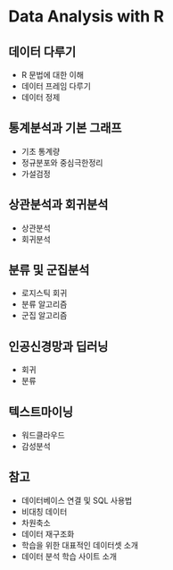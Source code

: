 # Data Analysis with R
## 데이터 다루기
- R 문법에 대한 이해
- 데이터 프레임 다루기
- 데이터 정제
## 통계분석과 기본 그래프
- 기초 통계량
- 정규분포와 중심극한정리
- 가설검정
## 상관분석과 회귀분석
- 상관분석
- 회귀분석
## 분류 및 군집분석
- 로지스틱 회귀
- 분류 알고리즘
- 군집 알고리즘
## 인공신경망과 딥러닝
- 회귀
- 분류
## 텍스트마이닝
- 워드클라우드
- 감성분석
## 참고
- 데이터베이스 연결 및 SQL 사용법
- 비대칭 데이터
- 차원축소
- 데이터 재구조화
- 학습을 위한 대표적인 데이터셋 소개
- 데이터 분석 학습 사이트 소개
